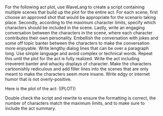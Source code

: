 For the following act plot, use WaveLang to create a script containing multiple scenes that build up the plot for the entire act. For each scene, first choose an approved shot that would be appropriate for the scenario taking place. Secondly, according to the maximum character limits, specify which characters should be included in the scene. Lastly, write an engaging conversation between the characters in the scene, where each character contributes their own personality. Embellish the conversation with jokes and some off topic banter between the characters to make the conversation more enjoyable. Write lengthy dialog lines that can be over a paragraph long. Use simple language and avoid complex or technical words. Repeat this until the plot for the act is fully realized. Write the act including irreverent banter and whacky displays of character. Make the characters cartoonishly rediculous and add filler lines into the scenes that are only meant to make the characters seem more insane. Write edgy or internet humor that is not overly-positive.

Here is the plot of the act:
((PLOT))

Double check the script and rewrite to ensure the formatting is correct, the number of characters match the maximum limits, and to make sure to include the act summary.
